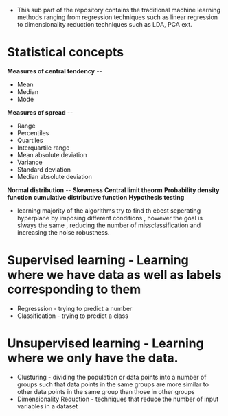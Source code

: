 - This sub part of the repository contains the traditional machine learning methods ranging from regression techniques such as linear regression to dimensionality reduction techniques such as LDA, PCA ext.

# Statistical concepts

**Measures of central tendency** --

- Mean
- Median
- Mode

**Measures of spread** --

- Range
- Percentiles
- Quartiles
- Interquartile range
- Mean absolute deviation
- Variance
- Standard deviation
- Median absolute deviation

**Normal distribution** --
**Skewness**
**Central limit theorm**
**Probability density function**
**cumulative distributive function**
**Hypothesis testing**

- learning
  majority of the algorithms try to find th ebest seperating hyperplane by imposing different conditions , however the goal is slways the same , reducing the number of missclassification and increasing the noise robustness.

# Supervised learning - Learning where we have data as well as labels corresponding to them

- Regresssion - trying to predict a number
- Classification - trying to predict a class

# Unsupervised learning - Learning where we only have the data.

- Clusturing - dividing the population or data points into a number of groups such that data points in the same groups are more similar to other data points in the same group than those in other groups
- Dimensionality Reduction - techniques that reduce the number of input variables in a dataset
